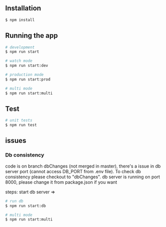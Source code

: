 ## Installation

```bash
$ npm install
```

## Running the app

```bash
# development
$ npm run start

# watch mode
$ npm run start:dev

# production mode
$ npm run start:prod

# multi mode
$ npm run start:multi
```

## Test

```bash
# unit tests
$ npm run test

```

## issues

### Db consistency

code is on branch dbChanges (not merged in master), there's a issue in db server port (cannot access DB_PORT from .env file).
To check db consistency please checkout to "dbChanges".
db server is running on port 8000, please change it from package.json if you want

steps:
start db server =>

```bash
# run db
$ npm run start:db

# multi mode
$ npm run start:multi

```
